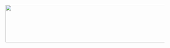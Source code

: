 <!--
![Image](https://github.com/user-attachments/assets/578b4edc-ee95-4981-b063-0f2e9e8723ad)
-->

<a href="https://www.gitanimals.org/en_US?utm_medium=image&utm_source=goodjunseon&utm_content=line">
  <img
    src="https://render.gitanimals.org/lines/goodjunseon?pet-id=719154798864523389"
    width="600"
    height="120"
  />
</a>
  


<!--
[![Solved.ac Profile](http://mazassumnida.wtf/api/generate_badge?boj=pzs20019)](https://solved.ac/pzs20019)
-->

